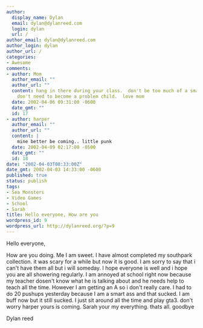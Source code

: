 ```yaml
---
author:
  display_name: Dylan
  email: dylan@dylanreed.com
  login: dylan
  url: /
author_email: dylan@dylanreed.com
author_login: dylan
author_url: /
categories:
- Awesome
comments:
- author: Mom
  author_email: ""
  author_url: ""
  content: hang in there during your class.  don't be too much of a smart A.  you
    don't need to become a problem child.  love mom
  date: 2002-04-06 09:31:00 -0600
  date_gmt: ""
  id: 17
- author: harper
  author_email: ""
  author_url: ""
  content: |
    mine better be coming.. little punk
  date: 2002-04-09 02:17:00 -0500
  date_gmt: ""
  id: 18
date: "2002-04-03T08:33:00Z"
date_gmt: 2002-04-03 14:33:00 -0600
published: true
status: publish
tags:
- Sea Monsters
- Video Games
- School
- Sarah
title: Hello everyone, How are you
wordpress_id: 9
wordpress_url: http://dylanreed.org/?p=9
---
```


Hello everyone,

How are you doing. Me I am sweet. I have almost completed my southpark collection. it was scary for a while but now it is good. I am sorry to say that i can't have them all but i will someday. I hope everyone is well and i hope you are all showering regularly. I am annoyed at school right now because my teacher dosen't know what he is talking about and he needs help to teach all the time. However I am getting an A so i don't really care. I had to do 20 pushups yesterday because I am a smart ass and that sucked. I am buff now but it still sucked. I just sit around all the time and play gta3. don't worry harper yours is coming. Sarah your my everything. thats all. goodbye

Dylan reed

